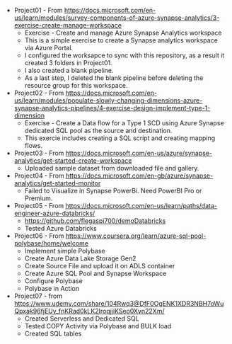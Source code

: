 - Project01 - From https://docs.microsoft.com/en-us/learn/modules/survey-components-of-azure-synapse-analytics/3-exercise-create-manage-workspace
  - Exercise - Create and manage Azure Synapse Analytics workspace
  - This is a simple exercise to create a Synapse analytics workspace via Azure Portal.
  - I configured the worksapce to sync with this repository, as a result it created 3 folders in Project01. 
  - I also created a blank pipeline. 
  - As a last step, I deleted the blank pipeline before deleting the resource group for this workspace. 
- Project02 - From https://docs.microsoft.com/en-us/learn/modules/populate-slowly-changing-dimensions-azure-synapse-analytics-pipelines/4-exercise-design-implement-type-1-dimension
  - Exercise - Create a Data flow for a Type 1 SCD using Azure Synapse dedicated SQL pool as the source and destination.
  - This exercie includes creating a SQL script and creating mapping flows.
- Project03 - From https://docs.microsoft.com/en-us/azure/synapse-analytics/get-started-create-workspace
  - Uploaded sample dataset from downloaded file and gallery.
- Project04 - From https://docs.microsoft.com/en-gb/azure/synapse-analytics/get-started-monitor
  - Failed to Visualize in Synapse PowerBi. Need PowerBI Pro or Premium.
- Project05 - From https://docs.microsoft.com/en-us/learn/paths/data-engineer-azure-databricks/
  - https://github.com/flegaspi700/demoDatabricks
  - Tested Azure Databricks
- Project06 - From https://www.coursera.org/learn/azure-sql-pool-polybase/home/welcome 
  - Implement simple Polybase
  - Create Azure Data Lake Storage Gen2
  - Create Source File and upload it on ADLS container
  - Create Azure SQL Pool and Synapse Workspace
  - Configure Polybase
  - Polybase in Action
- Project07 - from https://www.udemy.com/share/104Rwq3@DfF0OgENK1XDR3NBH7oWuQpxak96fjEUy_fnKRad0kLK2IroqjjiKSeo0Xvn22Xm/
  - Created Serverless and Dedicated SQL
  - Tested COPY Activity via Polybase and BULK load
  - Created SQL tables
